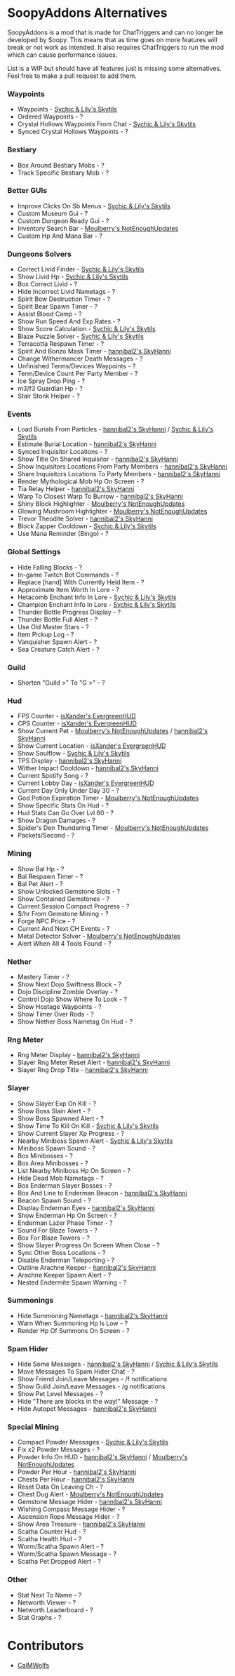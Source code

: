 # SoopyAddons Alternatives

SoopyAddons is a mod that is made for 
ChatTriggers and can no longer be
developed by Soopy. This means that as 
time goes on more features will break or
not work as intended. It also requires
ChatTriggers to run the mod which can 
cause performance issues.

List is a WIP but should have all 
features just is missing some alternatives. 
Feel free to make a pull request to add them.


### Waypoints

* Waypoints - [Sychic & Lily's Skytils](https://github.com/Skytils/SkytilsMod/releases/latest)
* Ordered Waypoints - ?
* Crystal Hollows Waypoints From Chat - [Sychic & Lily's Skytils](https://github.com/Skytils/SkytilsMod/releases/latest)
* Synced Crystal Hollows Waypoints - ?


### Bestiary

* Box Around Bestiary Mobs - ?
* Track Specific Bestiary Mob - ?


### Better GUIs

* Improve Clicks On Sb Menus - [Sychic & Lily's Skytils](https://github.com/Skytils/SkytilsMod/releases/latest)
* Custom Museum Gui - ?
* Custom Dungeon Ready Gui - ?
* Inventory Search Bar - [Moulberry's NotEnoughUpdates](https://modrinth.com/mod/notenoughupdates)
* Custom Hp And Mana Bar - ?


### Dungeons Solvers

* Correct Livid Finder - [Sychic & Lily's Skytils](https://github.com/Skytils/SkytilsMod/releases/latest)
* Show Livid Hp - [Sychic & Lily's Skytils](https://github.com/Skytils/SkytilsMod/releases/latest)
* Box Correct Livid - ?
* Hide Incorrect Livid Nametags - ?
* Spirit Bow Destruction Timer - ?
* Spirit Bear Spawn Timer - ?
* Assist Blood Camp - ?
* Show Run Speed And Exp Rates - ?
* Show Score Calculation - [Sychic & Lily's Skytils](https://github.com/Skytils/SkytilsMod/releases/latest)
* Blaze Puzzle Solver - [Sychic & Lily's Skytils](https://github.com/Skytils/SkytilsMod/releases/latest)
* Terracotta Respawn Timer - ?
* Spirit And Bonzo Mask Timer - [hannibal2's SkyHanni](https://github.com/hannibal002/SkyHanni/releases)
* Change Withermancer Death Messages - ?
* Unfinished Terms/Devices Waypoints - ?
* Term/Device Count Per Party Member - ?
* Ice Spray Drop Ping - ?
* m3/f3 Guardian Hp - ?
* Stair Stonk Helper - ?


### Events

* Load Burials From Particles - [hannibal2's SkyHanni](https://github.com/hannibal002/SkyHanni/releases) / [Sychic & Lily's Skytils](https://github.com/Skytils/SkytilsMod/releases/latest)
* Estimate Burial Location - [hannibal2's SkyHanni](https://github.com/hannibal002/SkyHanni/releases)
* Synced Inquisitor Locations - ?
* Show Title On Shared Inquisitor - [hannibal2's SkyHanni](https://github.com/hannibal002/SkyHanni/releases)
* Show Inquisitors Locations From Party Members - [hannibal2's SkyHanni](https://github.com/hannibal002/SkyHanni/releases)
* Share Inquisitors Locations To Party Members - [hannibal2's SkyHanni](https://github.com/hannibal002/SkyHanni/releases)
* Render Mythological Mob Hp On Screen - ?
* Tia Relay Helper - [hannibal2's SkyHanni](https://github.com/hannibal002/SkyHanni/releases)
* Warp To Closest Warp To Burrow - [hannibal2's SkyHanni](https://github.com/hannibal002/SkyHanni/releases)
* Shiny Block Highlighter - [Moulberry's NotEnoughUpdates](https://modrinth.com/mod/notenoughupdates)
* Glowing Mushroom Highlighter - [Moulberry's NotEnoughUpdates](https://modrinth.com/mod/notenoughupdates)
* Trevor Theodite Solver - [hannibal2's SkyHanni](https://github.com/hannibal002/SkyHanni/releases)
* Block Zapper Cooldown - [Sychic & Lily's Skytils](https://github.com/Skytils/SkytilsMod/releases/latest)
* Use Mana Reminder (Bingo) - ?


### Global Settings

* Hide Falling Blocks - ?
* In-game Twitch Bot Commands - ?
* Replace \[hand] With Currently Held Item - ?
* Approximate Item Worth In Lore - ?
* Hetacomb Enchant Info In Lore - [Sychic & Lily's Skytils](https://github.com/Skytils/SkytilsMod/releases/latest)
* Champion Enchant Info In Lore - [Sychic & Lily's Skytils](https://github.com/Skytils/SkytilsMod/releases/latest)
* Thunder Bottle Progress Display - ?
* Thunder Bottle Full Alert - ?
* Use Old Master Stars - ?
* Item Pickup Log - ?
* Vanquisher Spawn Alert - ?
* Sea Creature Catch Alert - ?


### Guild

* Shorten "Guild >" To "G >" - ?


### Hud

* FPS Counter - [isXander's EvergreenHUD](https://modrinth.com/mod/evergreenhud)
* CPS Counter - [isXander's EvergreenHUD](https://modrinth.com/mod/evergreenhud)
* Show Current Pet - [Moulberry's NotEnoughUpdates](https://modrinth.com/mod/notenoughupdates) / [hannibal2's SkyHanni](https://github.com/hannibal002/SkyHanni/releases)
* Show Current Location - [isXander's EvergreenHUD](https://modrinth.com/mod/evergreenhud)
* Show Soulflow - [Sychic & Lily's Skytils](https://github.com/Skytils/SkytilsMod/releases/latest)
* TPS Display - [hannibal2's SkyHanni](https://github.com/hannibal002/SkyHanni/releases)
* Wither Impact Cooldown - [hannibal2's SkyHanni](https://github.com/hannibal002/SkyHanni/releases)
* Current Spotify Song - ?
* Current Lobby Day - [isXander's EvergreenHUD](https://modrinth.com/mod/evergreenhud)
* Current Day Only Under Day 30 - ?
* God Potion Expiration Timer - [Moulberry's NotEnoughUpdates](https://modrinth.com/mod/notenoughupdates)
* Show Specific Stats On Hud - ?
* Hud Stats Can Go Over Lvl 60 - ?
* Show Dragon Damages - ?
* Spider's Den Thundering Timer - [Moulberry's NotEnoughUpdates](https://modrinth.com/mod/notenoughupdates)
* Packets/Second - ?


### Mining

* Show Bal Hp - ?
* Bal Respawn Timer - ?
* Bal Pet Alert - ?
* Show Unlocked Gemstone Slots - ?
* Show Contained Gemstones - ?
* Current Session Compact Progress - ?
* $/hr From Gemstone Mining - ?
* Forge NPC Price - ?
* Current And Next CH Events - ?
* Metal Detector Solver - [Moulberry's NotEnoughUpdates](https://modrinth.com/mod/notenoughupdates)
* Alert When All 4 Tools Found - ?


### Nether

* Mastery Timer - ?
* Show Next Dojo Swiftness Block - ?
* Dojo Discipline Zombie Overlay - ?
* Control Dojo Show Where To Look - ?
* Show Hostage Waypoints - ?
* Show Timer Over Rods - ?
* Show Nether Boss Nametag On Hud - ?


### Rng Meter

* Rng Meter Display - [hannibal2's SkyHanni](https://github.com/hannibal002/SkyHanni/releases)
* Slayer Rng Meter Reset Alert - [hannibal2's SkyHanni](https://github.com/hannibal002/SkyHanni/releases)
* Slayer Rng Drop Title - [hannibal2's SkyHanni](https://github.com/hannibal002/SkyHanni/releases)


### Slayer

* Show Slayer Exp On Kill - ?
* Show Boss Slain Alert - ?
* Show Boss Spawned Alert - ?
* Show Time To Kill On Kill - [Sychic & Lily's Skytils](https://github.com/Skytils/SkytilsMod/releases/latest)
* Show Current Slayer Xp Progress - ?
* Nearby Miniboss Spawn Alert - [Sychic & Lily's Skytils](https://github.com/Skytils/SkytilsMod/releases/latest)
* Miniboss Spawn Sound - ?
* Box Minibosses - ?
* Box Area Minibosses - ?
* List Nearby Miniboss Hp On Screen - ?
* Hide Dead Mob Nametags - ?
* Box Enderman Slayer Bosses - ?
* Box And Line to Enderman Beacon - [hannibal2's SkyHanni](https://github.com/hannibal002/SkyHanni/releases)
* Beacon Spawn Sound - ?
* Display Enderman Eyes - [hannibal2's SkyHanni](https://github.com/hannibal002/SkyHanni/releases)
* Show Enderman Hp On Screen - ?
* Enderman Lazer Phase Timer - ?
* Sound For Blaze Towers - ?
* Box For Blaze Towers - ?
* Show Slayer Progress On Screen When Close - ?
* Sync Other Boss Locations - ?
* Disable Enderman Teleporting - ?
* Outline Arachne Keeper - [hannibal2's SkyHanni](https://github.com/hannibal002/SkyHanni/releases)
* Arachne Keeper Spawn Alert - ?
* Nested Endermite Spawn Warning - ?


### Summonings

* Hide Summoning Nametags - [hannibal2's SkyHanni](https://github.com/hannibal002/SkyHanni/releases)
* Warn When Summoning Hp Is Low - ?
* Render Hp Of Summons On Screen - ?


### Spam Hider

* Hide Some Messages - [hannibal2's SkyHanni](https://github.com/hannibal002/SkyHanni/releases) / [Sychic & Lily's Skytils](https://github.com/Skytils/SkytilsMod/releases/latest)
* Move Messages To Spam Hider Chat - ?
* Show Friend Join/Leave Messages - /f notifications
* Show Guild Join/Leave Messages - /g notifications
* Show Pet Level Messages - ?
* Hide "There are blocks in the way!" Message - ?
* Hide Autopet Messages - [hannibal2's SkyHanni](https://github.com/hannibal002/SkyHanni/releases)


### Special Mining 

* Compact Powder Messages - [Sychic & Lily's Skytils](https://github.com/Skytils/SkytilsMod/releases/latest)
* Fix x2 Powder Messages - ?
* Powder Info On HUD - [hannibal2's SkyHanni](https://github.com/hannibal002/SkyHanni/releases) / [Moulberry's NotEnoughUpdates](https://modrinth.com/mod/notenoughupdates)
* Powder Per Hour - [hannibal2's SkyHanni](https://github.com/hannibal002/SkyHanni/releases)
* Chests Per Hour - [hannibal2's SkyHanni](https://github.com/hannibal002/SkyHanni/releases)
* Reset Data On Leaving Ch - ?
* Chest Dug Alert - [Moulberry's NotEnoughUpdates](https://modrinth.com/mod/notenoughupdates)
* Gemstone Message Hider - [hannibal2's SkyHanni](https://github.com/hannibal002/SkyHanni/releases)
* Wishing Compass Message Hider - ?
* Ascension Rope Message Hider - ?
* Show Area Treasure - [hannibal2's SkyHanni](https://github.com/hannibal002/SkyHanni/releases)
* Scatha Counter Hud - ?
* Scatha Health Hud - ?
* Worm/Scatha Spawn Alert - ?
* Worm/Scatha Spawn Message - ?
* Scatha Pet Dropped Alert - ?


### Other

* Stat Next To Name - ?
* Networth Viewer - ?
* Networth Leaderboard - ?
* Stat Graphs - ?


# Contributors

* [CalMWolfs](https://github.com/CalMWolfs)
